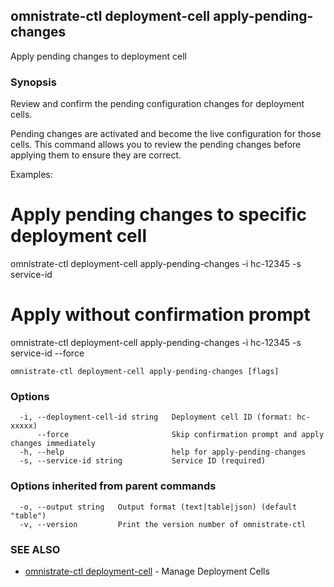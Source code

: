## omnistrate-ctl deployment-cell apply-pending-changes

Apply pending changes to deployment cell

### Synopsis

Review and confirm the pending configuration changes for deployment cells.

Pending changes are activated and become the live configuration for those cells.
This command allows you to review the pending changes before applying them to 
ensure they are correct.

Examples:
  # Apply pending changes to specific deployment cell
  omnistrate-ctl deployment-cell apply-pending-changes -i hc-12345 -s service-id

  # Apply without confirmation prompt
  omnistrate-ctl deployment-cell apply-pending-changes -i hc-12345 -s service-id --force

```
omnistrate-ctl deployment-cell apply-pending-changes [flags]
```

### Options

```
  -i, --deployment-cell-id string   Deployment cell ID (format: hc-xxxxx)
      --force                       Skip confirmation prompt and apply changes immediately
  -h, --help                        help for apply-pending-changes
  -s, --service-id string           Service ID (required)
```

### Options inherited from parent commands

```
  -o, --output string   Output format (text|table|json) (default "table")
  -v, --version         Print the version number of omnistrate-ctl
```

### SEE ALSO

* [omnistrate-ctl deployment-cell](omnistrate-ctl_deployment-cell.md)	 - Manage Deployment Cells

